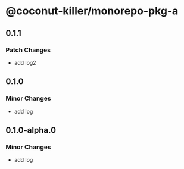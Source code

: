 # @coconut-killer/monorepo-pkg-a

## 0.1.1

### Patch Changes

- add log2

## 0.1.0

### Minor Changes

- add log

## 0.1.0-alpha.0

### Minor Changes

- add log
